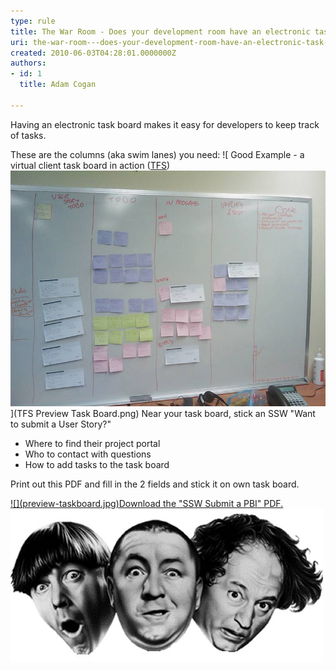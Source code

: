 ```yaml
---
type: rule
title: The War Room - Does your development room have an electronic task board? (Physical is OK too for small, co-located teams)
uri: the-war-room---does-your-development-room-have-an-electronic-task-board-physical-is-ok-too-for-small-co-located-teams
created: 2010-06-03T04:28:01.0000000Z
authors:
- id: 1
  title: Adam Cogan

---
```


Having     an electronic task board makes it easy for developers to keep track of tasks.

These are the columns (aka swim lanes) you need:
 ![ Good Example - a virtual client task board in action ([TFS](http://tfspreview.com/))![TaskBoard](Taskboard.jpg)](TFS Preview Task Board.png)
Near your task board, stick an SSW "Want to submit a User Story?"

- Where to find their project portal
- Who to contact with questions
- How to add tasks to the task board


Print out this PDF and fill in the 2 fields and stick it on own task board.

[!\[\](preview-taskboard.jpg)Download the "SSW Submit a PBI" PDF.](/Documents/SSWSubmitaPBI.pdf) 
![ Create an avatar for each person and stick them on the current task. You can find our <br>      [User Story Cards here](http://www.ssw.com.au/ssw/Standards/Rules/RulesToBetterProjectManagementWithTFS.aspx#PrintedStoryCard). You can write the TFS work item ID on each card.](Avatar.jpg)
